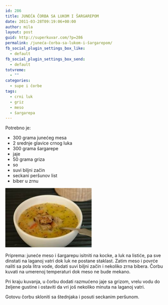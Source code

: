 ```yaml
---
id: 286
title: JUNEĆA ČORBA SA LUKOM I ŠARGAREPOM
date: 2011-03-28T09:19:06+00:00
author: mila
layout: post
guid: http://superkuvar.com/?p=286
permalink: /juneća-čorba-sa-lukom-i-šargarepom/
fb_social_plugin_settings_box_like:
  - default
fb_social_plugin_settings_box_send:
  - default
totvreme:
  - ""
categories:
  - supe i čorbe
tags:
  - crni luk
  - griz
  - meso
  - šargarepa
---
```

Potrebno je:

  * 300 grama junećeg mesa
  * 2 srednje glavice crnog luka
  * 300 grama šargarepe
  * jaje
  * 50 grama griza
  * so
  * suvi biljni začin
  * seckani peršunov list
  * biber u zrnu

<img class="alignnone size-full wp-image-724" title="junecacorbasasargarepom" src="/wp-content/uploads/2011/03/junecacorbasasargarepom.jpg" alt="" width="271" height="186" /> 

Priprema: juneće meso i šargarepu isitniti na kocke, a luk na listiće, pa sve dinstati na laganoj vatri dok luk ne postane staklast. Zatim meso i povrće naliti sa pola litra vode, dodati suvi biljni začin i nekoliko zrna bibera. Čorbu kuvati na umerenoj temperaturi dok meso ne bude mekano.

Pri kraju kuvanja, u čorbu dodati razmućeno jaje sa grizom, vrelu vodu do željene gustine i ostaviti da vri još nekoliko minuta na laganoj vatri.

Gotovu čorbu skloniti sa štednjaka i posuti seckanim peršunom.